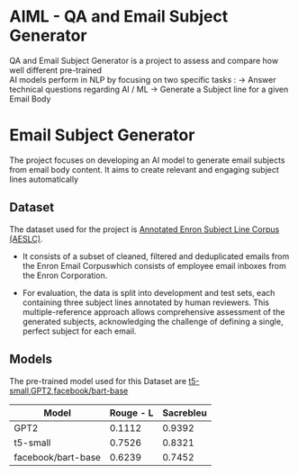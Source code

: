 # AIML - QA and Email Subject Generator

QA and Email Subject Generator is a project to assess and compare how well different pre-trained  
AI models perform in NLP by focusing on two specific tasks :
-> Answer technical questions regarding AI / ML
-> Generate a Subject line for a given Email Body


# Email Subject Generator

The project focuses on developing an AI model to generate email subjects from email body content. 
It aims to create relevant and engaging subject lines automatically

## Dataset

The dataset used for the project is  [Annotated Enron Subject Line Corpus (AESLC)](https://github.com/ryanzhumich/AESLC).

- It consists of a subset of cleaned, filtered and deduplicated emails from the Enron Email Corpuswhich consists of employee email inboxes from the Enron Corporation.
* For evaluation, the data is split into development and test sets, each containing three subject lines annotated by human reviewers. This multiple-reference approach allows comprehensive assessment of the generated subjects, acknowledging the challenge of defining a single, perfect subject for each email.


## Models

The pre-trained model used for this Dataset are [t5-small](https://huggingface.co/google-t5/t5-small),[GPT2](https://huggingface.co/openai-community/gpt2),[facebook/bart-base](https://huggingface.co/facebook/bart-base)


| Model | Rouge - L | Sacrebleu | 
|-----------------|-----------------|-----------------|
| GPT2     | 0.1112   | 0.9392     | 
| t5-small     | 0.7526     | 0.8321    |
| facebook/bart-base     | 0.6239    |0.7452     | 





